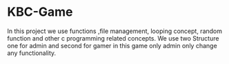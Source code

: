 # KBC-Game
In this project we use functions ,file management, looping concept, random function and other c programming related concepts. We use two Structure one for admin and second for gamer in this game only admin only change any functionality.
